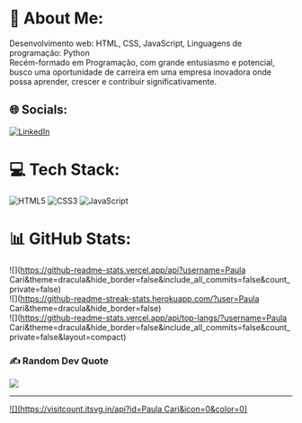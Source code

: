 # 💫 About Me:
Desenvolvimento web: HTML, CSS, JavaScript, Linguagens de programação: Python<br>
Recém-formado em Programação, com grande entusiasmo e potencial, busco uma oportunidade de carreira em uma empresa inovadora onde possa aprender, crescer e contribuir significativamente.


## 🌐 Socials:
[![LinkedIn](https://img.shields.io/badge/LinkedIn-%230077B5.svg?logo=linkedin&logoColor=white)](https://linkedin.com/in/https://www.linkedin.com/in/ma-paula-33268617b/) 

# 💻 Tech Stack:
![HTML5](https://img.shields.io/badge/html5-%23E34F26.svg?style=for-the-badge&logo=html5&logoColor=white) ![CSS3](https://img.shields.io/badge/css3-%231572B6.svg?style=for-the-badge&logo=css3&logoColor=white) ![JavaScript](https://img.shields.io/badge/javascript-%23323330.svg?style=for-the-badge&logo=javascript&logoColor=%23F7DF1E)
# 📊 GitHub Stats:
![](https://github-readme-stats.vercel.app/api?username=Paula Cari&theme=dracula&hide_border=false&include_all_commits=false&count_private=false)<br/>
![](https://github-readme-streak-stats.herokuapp.com/?user=Paula Cari&theme=dracula&hide_border=false)<br/>
![](https://github-readme-stats.vercel.app/api/top-langs/?username=Paula Cari&theme=dracula&hide_border=false&include_all_commits=false&count_private=false&layout=compact)

### ✍️ Random Dev Quote
![](https://quotes-github-readme.vercel.app/api?type=horizontal&theme=light)

---
[![](https://visitcount.itsvg.in/api?id=Paula Cari&icon=0&color=0)](https://visitcount.itsvg.in)

<!-- Proudly created with GPRM ( https://gprm.itsvg.in ) -->
